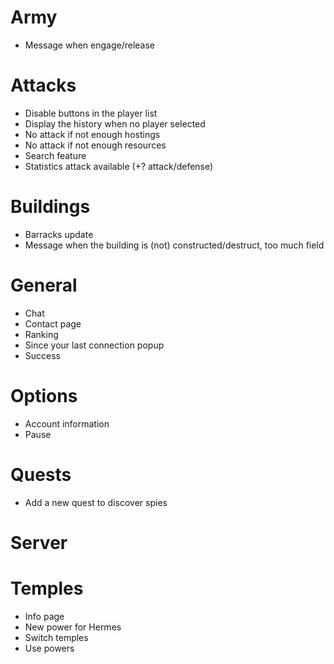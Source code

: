 # Army
* Message when engage/release

# Attacks
* Disable buttons in the player list
* Display the history when no player selected
* No attack if not enough hostings
* No attack if not enough resources
* Search feature
* Statistics attack available (+? attack/defense)

# Buildings
* Barracks update
* Message when the building is (not) constructed/destruct, too much field

# General
* Chat
* Contact page
* Ranking
* Since your last connection popup
* Success

# Options
* Account information
* Pause

# Quests
* Add a new quest to discover spies

# Server

# Temples
* Info page
* New power for Hermes
* Switch temples
* Use powers
